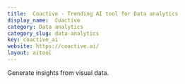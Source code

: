 ```yaml
---
title:  Coactive - Trending AI tool for Data analytics
display_name:  Coactive
category: Data analytics
category_slug: data-analytics
key: coactive_ai
website: https://coactive.ai/
layout: aitool
---
```


Generate insights from visual data.
